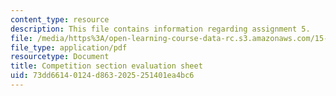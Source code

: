 ```yaml
---
content_type: resource
description: This file contains information regarding assignment 5.
file: /media/https%3A/open-learning-course-data-rc.s3.amazonaws.com/15-390-new-enterprises-spring-2013/73dd66140124d8632025251401ea4bc6_MIT15_390S13_assgn5sheet.pdf
file_type: application/pdf
resourcetype: Document
title: Competition section evaluation sheet
uid: 73dd6614-0124-d863-2025-251401ea4bc6
---
```

